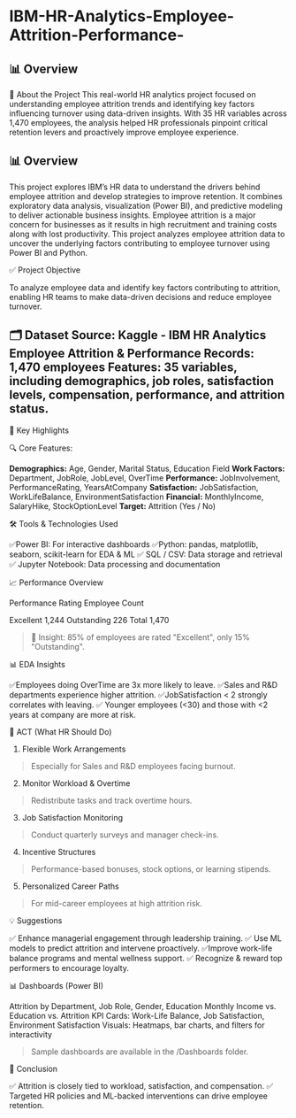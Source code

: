 # IBM-HR-Analytics-Employee-Attrition-Performance-
## 📊 Overview
🧠 About the Project
This real-world HR analytics project focused on understanding employee attrition trends and identifying key factors influencing turnover using data-driven insights. With 35 HR variables across 1,470 employees, the analysis helped HR professionals pinpoint critical retention levers and proactively improve employee experience.

## 📊 Overview

This project explores IBM’s HR data to understand the drivers behind employee attrition and develop strategies to improve retention. It combines exploratory data analysis, visualization (Power BI), and predictive modeling to deliver actionable business insights.
Employee attrition is a major concern for businesses as it results in high recruitment and training costs along with lost productivity. This project analyzes employee attrition data to uncover the underlying factors contributing to employee turnover using Power BI and Python.

✅ Project Objective

To analyze employee data and identify key factors contributing to attrition, enabling HR teams to make data-driven decisions and reduce employee turnover.

🗂 Dataset
Source: Kaggle - IBM HR Analytics Employee Attrition & Performance
Records: 1,470 employees
Features: 35 variables, including demographics, job roles, satisfaction levels, compensation, performance, and attrition status.
--

🧠 Key Highlights

🔍 Core Features:

**Demographics:** Age, Gender, Marital Status, Education Field
**Work Factors:** Department, JobRole, JobLevel, OverTime
**Performance:** JobInvolvement, PerformanceRating, YearsAtCompany
**Satisfaction:** JobSatisfaction, WorkLifeBalance, EnvironmentSatisfaction
**Financial:** MonthlyIncome, SalaryHike, StockOptionLevel
**Target:** Attrition (Yes / No)

🛠 Tools & Technologies Used

✅Power BI: For interactive dashboards
✅Python: pandas, matplotlib, seaborn, scikit-learn for EDA & ML
✅ SQL / CSV: Data storage and retrieval
✅ Jupyter Notebook: Data processing and documentation

📈 Performance Overview

Performance Rating	Employee Count

Excellent	1,244
Outstanding	226
Total	1,470
> 🔎 Insight: 85% of employees are rated "Excellent", only 15% "Outstanding".

📊 EDA Insights

✅Employees doing OverTime are 3x more likely to leave.
✅Sales and R&D departments experience higher attrition.
✅JobSatisfaction < 2 strongly correlates with leaving.
✅ Younger employees (<30) and those with <2 years at company are more at risk.

📌 ACT (What HR Should Do)

1. Flexible Work Arrangements
> Especially for Sales and R&D employees facing burnout.

2. Monitor Workload & Overtime
> Redistribute tasks and track overtime hours.

3. Job Satisfaction Monitoring
> Conduct quarterly surveys and manager check-ins.

4. Incentive Structures
> Performance-based bonuses, stock options, or learning stipends.

5. Personalized Career Paths
> For mid-career employees at high attrition risk.

💡 Suggestions

✅ Enhance managerial engagement through leadership training.
✅ Use ML models to predict attrition and intervene proactively.
✅Improve work-life balance programs and mental wellness support.
✅ Recognize & reward top performers to encourage loyalty.

📊 Dashboards (Power BI)

Attrition by Department, Job Role, Gender, Education
Monthly Income vs. Education vs. Attrition
KPI Cards: Work-Life Balance, Job Satisfaction, Environment Satisfaction
Visuals: Heatmaps, bar charts, and filters for interactivity
> Sample dashboards are available in the /Dashboards folder.

📌 Conclusion

✅ Attrition is closely tied to workload, satisfaction, and compensation.
✅ Targeted HR policies and ML-backed interventions can drive employee retention.
